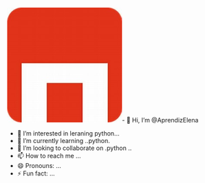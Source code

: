 ![main](mifotopg.jpg)- 👋 Hi, I’m @AprendizElena
- 👀 I’m interested in leraning python...
- 🌱 I’m currently learning ..python.
- 💞️ I’m looking to collaborate on .python ..
- 📫 How to reach me ...
- 😄 Pronouns: ...
- ⚡ Fun fact: ...

<!---
AprendizElena/AprendizElena is a ✨ special ✨ repository because its `README.md` (this file) appears on your GitHub profile.
You can click the Preview link to take a look at your changes.
--->
